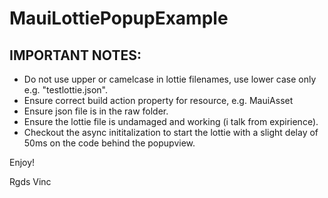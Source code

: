 # MauiLottiePopupExample

## IMPORTANT NOTES:

- Do not use upper or camelcase in lottie filenames, use lower case only e.g. "testlottie.json".
- Ensure correct build action property for resource, e.g. MauiAsset
- Ensure json file is in the raw folder.
- Ensure the lottie file is undamaged and working (i talk from expirience).
- Checkout the async inititalization to start the lottie with a slight delay of 50ms on the code behind the popupview.

Enjoy!

Rgds Vinc
